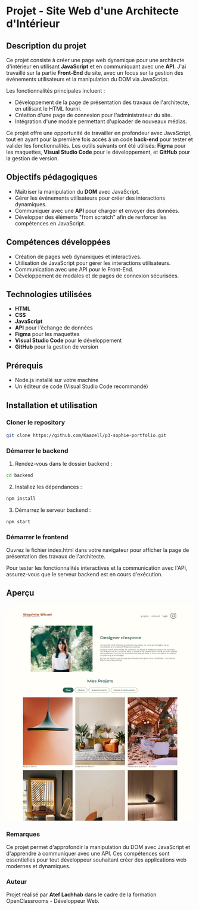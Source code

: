 # Projet - Site Web d'une Architecte d'Intérieur

## Description du projet
Ce projet consiste à créer une page web dynamique pour une architecte d'intérieur en utilisant **JavaScript** et en communiquant avec une **API**. J'ai travaillé sur la partie **Front-End** du site, avec un focus sur la gestion des événements utilisateurs et la manipulation du DOM via JavaScript.

Les fonctionnalités principales incluent :
- Développement de la page de présentation des travaux de l'architecte, en utilisant le HTML fourni.
- Création d'une page de connexion pour l'administrateur du site.
- Intégration d'une modale permettant d'uploader de nouveaux médias.

Ce projet offre une opportunité de travailler en profondeur avec JavaScript, tout en ayant pour la première fois accès à un code **back-end** pour tester et valider les fonctionnalités. Les outils suivants ont été utilisés: **Figma** pour les maquettes, **Visual Studio Code** pour le développement, et **GitHub** pour la gestion de version.

## Objectifs pédagogiques
- Maîtriser la manipulation du **DOM** avec JavaScript.
- Gérer les événements utilisateurs pour créer des interactions dynamiques.
- Communiquer avec une **API** pour charger et envoyer des données.
- Développer des éléments "from scratch" afin de renforcer les compétences en JavaScript.

## Compétences développées
- Création de pages web dynamiques et interactives.
- Utilisation de JavaScript pour gérer les interactions utilisateurs.
- Communication avec une API pour le Front-End.
- Développement de modales et de pages de connexion sécurisées.

## Technologies utilisées
- **HTML**
- **CSS**
- **JavaScript**
- **API** pour l'échange de données
- **Figma** pour les maquettes
- **Visual Studio Code** pour le développement
- **GitHub** pour la gestion de version

## Prérequis
- Node.js installé sur votre machine
- Un éditeur de code (Visual Studio Code recommandé)

## Installation et utilisation

### Cloner le repository
   ```bash
   git clone https://github.com/Kaazell/p3-sophie-portfolio.git 
```

### Démarrer le backend
1. Rendez-vous dans le dossier backend :
```bash
cd backend
```

2. Installez les dépendances :
```bash
npm install 
```

3. Démarrez le serveur backend :
```bash
npm start
```
### Démarrer le frontend
Ouvrez le fichier index.html dans votre navigateur pour afficher la page de présentation des travaux de l'architecte.

Pour tester les fonctionnalités interactives et la communication avec l'API, assurez-vous que le serveur backend est en cours d'exécution.

## Aperçu
![Capture d'écran du portfolio de Sophie Bluel](/screenshots/sophie1.webp)

### Remarques
Ce projet permet d'approfondir la manipulation du DOM avec JavaScript et d'apprendre à communiquer avec une API. Ces compétences sont essentielles pour tout développeur souhaitant créer des applications web modernes et dynamiques.

### Auteur
Projet réalisé par **Atef Lachhab** dans le cadre de la formation OpenClassrooms - Développeur Web.
